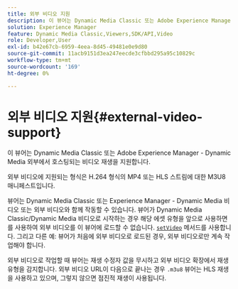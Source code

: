 ```yaml
---
title: 외부 비디오 지원
description: 이 뷰어는 Dynamic Media Classic 또는 Adobe Experience Manager - Dynamic Media 외부에서 호스팅되는 비디오 재생을 지원합니다.
solution: Experience Manager
feature: Dynamic Media Classic,Viewers,SDK/API,Video
role: Developer,User
exl-id: b42e67cb-6959-4eea-8d45-49481e0e9d80
source-git-commit: 11acb9151d3ea247eecde3cfbbd295a95c10829c
workflow-type: tm+mt
source-wordcount: '169'
ht-degree: 0%

---
```


# 외부 비디오 지원{#external-video-support}

이 뷰어는 Dynamic Media Classic 또는 Adobe Experience Manager - Dynamic Media 외부에서 호스팅되는 비디오 재생을 지원합니다.

외부 비디오에 지원되는 형식은 H.264 형식의 MP4 또는 HLS 스트림에 대한 M3U8 매니페스트입니다.

뷰어는 Dynamic Media Classic 또는 Experience Manager - Dynamic Media 비디오 또는 외부 비디오와 함께 작동할 수 있습니다. 뷰어가 Dynamic Media Classic/Dynamic Media 비디오로 시작하는 경우 해당 에셋 유형을 앞으로 사용하면 를 사용하여 외부 비디오를 이 뷰어에 로드할 수 없습니다. [ `setVideo`](../../c-html5-s7-aem-asset-viewers/c-html5-video-reference/c-html5-video-viewer-20-javascriptapiref/r-html5-video-viewer-20-javascriptapiref-setvideo.md#reference-85d3422d6ce64a36ac74827120b5a17c) 메서드를 사용합니다. 그리고 다른 예: 뷰어가 처음에 외부 비디오로 로드된 경우, 외부 비디오로만 계속 작업해야 합니다.

외부 비디오로 작업할 때 뷰어는 재생 수정자 값을 무시하고 외부 비디오 확장에서 재생 유형을 감지합니다. 외부 비디오 URL이 다음으로 끝나는 경우 `.m3u8` 뷰어는 HLS 재생을 사용하고 있으며, 그렇지 않으면 점진적 재생이 사용됩니다.
